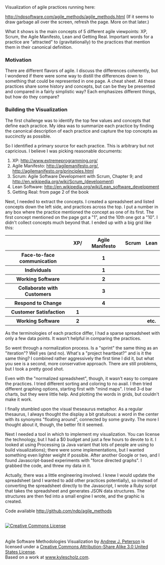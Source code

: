 Visualization of agile practices running here:

<a href="http://ndpsoftware.com/agile_methods/agile_methods.html">http://ndpsoftware.com/agile_methods/agile_methods.html</a> (If it seems to draw garbage all over the screen, refresh the page. More on that later.)

What it shows is the main concepts of 5 different agile viewpoints: XP, Scrum, the Agile Manifesto, Lean and Getting Real. Important words for a practice are "attracted" to (gravitationally) to the practices that mention them in their canonical definition.


### Motivation

There are different flavors of agile. I discuss the differences coherently, but I wondered if there were some way to distill the differences down to something that could be represented in one page. A cheat sheet. All these practices share some history and concepts, but can be they  be presented and compared in a fairly simplistic way? Each emphasizes different things, but how do they compare?


### Building the Visualization

The first challenge was to identify the top few values and concepts that define each practice. My idea was to summarize each practice by finding the canonical description of each practice and capture the top concepts as succinctly as possible. 

So I identified a primary source for each practice. This is arbitrary but not capricious. I believe I was picking reasonable documents:

<ol>
<li>XP: <a href="http://www.extremeprogramming.org/">http://www.extremeprogramming.org/</a>
<li>Agile Manifesto: <a href="http://agilemanifesto.org/">http://agilemanifesto.org/</a>, <a href="http://agilemanifesto.org/principles.html">http://agilemanifesto.org/principles.html</a>
<li>Scrum: Agile Software Development with Scrum, Chapter 9; and <a href="http://en.wikipedia.org/wiki/Scrum_(development)">http://en.wikipedia.org/wiki/Scrum_(development)</a>
<li>Lean Software: <a href="http://en.wikipedia.org/wiki/Lean_software_development">http://en.wikipedia.org/wiki/Lean_software_development</a>
<li>Getting Real: from page 2 of the book
</ol>


Next, I needed to extract the concepts. I created a spreadsheet and listed concepts down the left side, and practices across the top. I put a number in any box where the practice mentioned the concept as one of its first. The first concept mentioned on the page got a "1", and the 10th one got a "10". I didn't collect concepts much beyond that. I ended up with a big grid like this:


<table>
	<tr>
		<th></th>
		<th>XP/</th>
		<th>Agile Manifesto</th>
		<th>Scrum</th>
		<th>Lean</th>
	</tr>
	<tr>
		<th>Face-to-face communication</th>
		<th></th>
		<th>1</th>
		<th></th>
		<th></th>
	</tr>
	<tr>
		<th>Individuals</th>
		<th></th>
		<th>1</th>
		<th></th>
		<th></th>
	</tr>
	<tr>
		<th>Working Software</th>
		<th></th>
		<th>2</th>
		<th></th>
		<th></th>
	</tr>
	<tr>
		<th>Collaborate with Customers </th>
		<th></th>
		<th>3</th>
		<th></th>
		<th></th>
	</tr>
	<tr>
		<th>Respond to Change</th>
		<th></th>
		<th>4</th>
		<th></th>
		<th></th>
	</tr>
	<tr>
		<th>Customer Satisfaction</th>
		<th>1</th>
		<th></th>
		<th></th>
		<th></th>
	</tr>
	<tr>
		<th>Working Software</th>
		<th>2</th>
		<th></th>
		<th></th>
		<th>etc.</th>
	</tr>
</table>


As the terminologies of each practice differ, I had a sparse spreadsheet with only a few data points. It wasn't helpful in comparing the practices.

So went through a normalization process. Is a "sprint" the same thing as an "iteration"? Well yes (and no). What's a "project heartbeat?" and is it the same thing? I combined rather aggressively the first time I did it, but what you see is a second, more conservative approach. There are still problems, but I took a pretty good shot.

Even with the "normalized spreadsheet", though, it wasn't easy to compare the practices. I tried different sorting and coloring to no avail. I then tried different graphing options, starting first with "mind maps". I tried 3-d bar charts, but they were little help. And plotting the words in grids, but couldn't make it work.

I finally stumbled upon the visual theseaurus metaphor. As a regular thesaurus, I always thought the display a bit gratuitous: a word in the center with its synonyms "floating around", connected by some gravity. The more I thought about it, though, the better fit it seemed.
       
Next I needed a tool in which to implement my visualization. You can license the technology, but I had a $0 budget and just a few hours to devote to it. I looked at using Processing (a Java variant that lots of people are using to build visualizations); there were some implementations, but I wanted something even lighter weight if possible. After another Google or two, and I found Javascript-based experiments with "force directed graphs". I grabbed the code, and threw my data in it.

Actually, there was a little engineering involved. I knew I would update the spreadsheet (and I wanted to add other practices potentially), so instead of converting the spreadsheet directly to the Javascript, I wrote a Ruby script that takes the spreadsheet and generates JSON data structures. The structures are then fed into a small engine I wrote, and the graphic is created.

Code available <a href="http://github.com/ndp/agile_methods" target="_blank">http://github.com/ndp/agile_methods</a> 

<br />
<a rel="license" href="http://creativecommons.org/licenses/by-sa/3.0/us/"><img alt="Creative Commons License" style="border-width:0" src="http://i.creativecommons.org/l/by-sa/3.0/us/88x31.png" /></a><br /><br /><br /><span xmlns:dc="http://purl.org/dc/elements/1.1/" href="http://purl.org/dc/dcmitype/InteractiveResource" property="dc:title" rel="dc:type">Agile Software Methodologies Visualization</span> by <a xmlns:cc="http://creativecommons.org/ns#" href="http://ndpsoftware.com/agile_methods/agile_methods.html" property="cc:attributionName" rel="cc:attributionURL">Andrew J. Peterson</a> is licensed under a <a rel="license" href="http://creativecommons.org/licenses/by-sa/3.0/us/">Creative Commons Attribution-Share Alike 3.0 United States License</a>.<br />Based on a work at <a xmlns:dc="http://purl.org/dc/elements/1.1/" href="http://www.kylescholz.com/blog/2006/06/force_directed_graphs_in_javas.html" rel="dc:source">www.kylescholz.com</a>.

